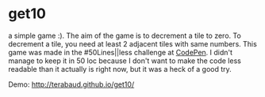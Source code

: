 # get10
a simple game :). The aim of the game is to decrement a tile to zero. To decrement a tile, you need at least 2 adjacent tiles with same numbers. This game was made in the #50Lines||less challenge at [CodePen](https://codepen.io/). I didn't manage to keep it in 50 loc because I don't want to make the code less readable than it actually is right now, but it was a heck of a good try.

Demo: http://terabaud.github.io/get10/
